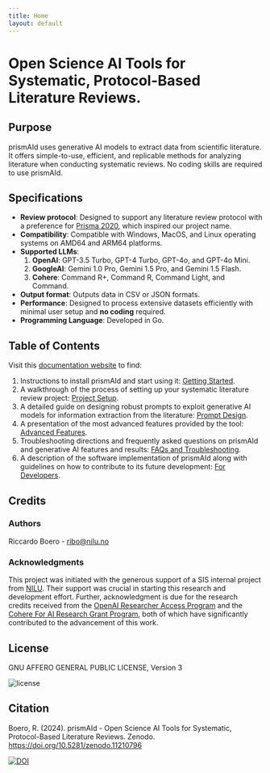 ```yaml
---
title: Home
layout: default
---
```


# Open Science AI Tools for Systematic, Protocol-Based Literature Reviews.

## Purpose
prismAId uses generative AI models to extract data from scientific literature. It offers simple-to-use, efficient, and replicable methods for analyzing literature when conducting systematic reviews. No coding skills are required to use prismAId.

## Specifications
- **Review protocol**: Designed to support any literature review protocol with a preference for [Prisma 2020](https://www.prisma-statement.org/prisma-2020), which inspired our project name.
- **Compatibility**: Compatible with Windows, MacOS, and Linux operating systems on AMD64 and ARM64 platforms.
- **Supported LLMs**: 
    1. **OpenAI**: GPT-3.5 Turbo, GPT-4 Turbo, GPT-4o, and GPT-4o Mini.
    2. **GoogleAI**: Gemini 1.0 Pro, Gemini 1.5 Pro, and Gemini 1.5 Flash.
    3. **Cohere**: Command R+, Command R, Command Light, and Command.
- **Output format**: Outputs data in CSV or JSON formats.
- **Performance**: Designed to process extensive datasets efficiently with minimal user setup and **no coding** required.
- **Programming Language**: Developed in Go.

## Table of Contents
Visit this [documentation website](https://open-and-sustainable.github.io/prismAId/) to find: 
1. Instructions to install prismAId and start using it: [Getting Started](getting-started).
2. A walkthrough of the process of setting up your systematic literature review project: [Project Setup](project-setup).
3. A detailed guide on designing robust prompts to exploit generative AI models for information extraction from the literature: [Prompt Design](prompt-design).
4. A presentation of the most advanced features provided by the tool: [Advanced Features](advanced-features).
5. Troubleshooting directions and frequently asked questions on prismAId and generative AI features and results: [FAQs and Troubleshooting](faqs).
6. A description of the software implementation of prismAId along with guidelines on how to contribute to its future development: [For Developers](for-developers).


## Credits
### Authors
Riccardo Boero - ribo@nilu.no

### Acknowledgments
This project was initiated with the generous support of a SIS internal project from [NILU](https://nilu.com). Their support was crucial in starting this research and development effort. Further, acknowledgment is due for the research credits received from the [OpenAI Researcher Access Program](https://grants.openai.com/prog/openai_researcher_access_program/) and the [Cohere For AI Research Grant Program](https://share.hsforms.com/1aF5ZiZDYQqCOd8JSzhUBJQch5vw?ref=txt.cohere.com), both of which have significantly contributed to the advancement of this work.

## License
GNU AFFERO GENERAL PUBLIC LICENSE, Version 3

![license](https://www.gnu.org/graphics/agplv3-155x51.png)

## Citation
Boero, R. (2024). prismAId - Open Science AI Tools for Systematic, Protocol-Based Literature Reviews. Zenodo. https://doi.org/10.5281/zenodo.11210796

[![DOI](https://zenodo.org/badge/DOI/10.5281/zenodo.11210796.svg)](https://doi.org/10.5281/zenodo.11210796)